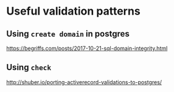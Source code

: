 # Useful validation patterns

## Using `create domain` in postgres

https://begriffs.com/posts/2017-10-21-sql-domain-integrity.html

## Using `check`
http://shuber.io/porting-activerecord-validations-to-postgres/
